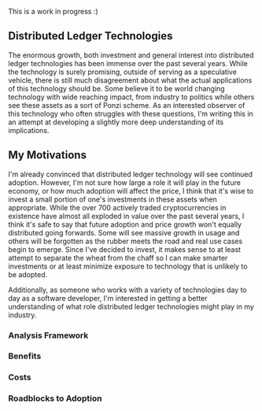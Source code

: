 This is a work in progress :) 

## Distributed Ledger Technologies
The enormous growth, both investment and general interest into distributed ledger technologies has been immense over the past several years. While the technology is surely promising, outside of serving as a speculative vehicle, there is still much disagreement about what the actual applications of this technology should be. Some believe it to be world changing technology with wide reaching impact, from industry to politics while others see these assets as a sort of Ponzi scheme. As an interested observer of this technology who often struggles with these questions, I'm writing this in an attempt at developing a slightly more deep understanding of its implications.

## My Motivations
I'm already convinced that distributed ledger technology will see continued adoption. However, I'm not sure how large a role it will play in the future economy, or how much adoption will affect the price, I think that it's wise to invest a small portion of one's investments in these assets when appropriate. While the over 700 actively traded cryptocurrencies in existence have almost all exploded in value over the past several years, I think it's safe to say that future adoption and price growth won't equally distributed going forwards. Some will see massive growth in usage and others will be forgotten as the rubber meets the road and real use cases begin to emerge. Since I've decided to invest, it makes sense to at least attempt to separate the wheat from the chaff so I can make smarter investments or at least minimize exposure to technology that is unlikely to be adopted.

Additionally, as someone who works with a variety of technologies day to day as a software developer, I'm interested in getting a better understanding of what role distributed ledger technologies might play in my industry.

### Analysis Framework

### Benefits

### Costs

### Roadblocks to Adoption
